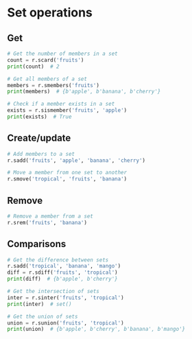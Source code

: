 # Set operations

## Get

```python
# Get the number of members in a set
count = r.scard('fruits')
print(count)  # 2
```

```python
# Get all members of a set
members = r.smembers('fruits')
print(members)  # {b'apple', b'banana', b'cherry'}
```

```python
# Check if a member exists in a set
exists = r.sismember('fruits', 'apple')
print(exists)  # True
```

## Create/update

```python
# Add members to a set
r.sadd('fruits', 'apple', 'banana', 'cherry')
```

```python
# Move a member from one set to another
r.smove('tropical', 'fruits', 'banana')
```

## Remove

```python
# Remove a member from a set
r.srem('fruits', 'banana')
```


## Comparisons

```python
# Get the difference between sets
r.sadd('tropical', 'banana', 'mango')
diff = r.sdiff('fruits', 'tropical')
print(diff)  # {b'apple', b'cherry'}
```

```python
# Get the intersection of sets
inter = r.sinter('fruits', 'tropical')
print(inter)  # set()
```

```python
# Get the union of sets
union = r.sunion('fruits', 'tropical')
print(union)  # {b'apple', b'cherry', b'banana', b'mango'}
```
